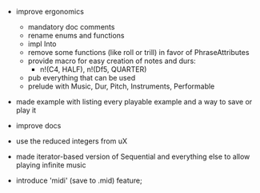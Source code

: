 - improve ergonomics
  - mandatory doc comments
  - rename enums and functions
  - impl Into
  - remove some functions (like roll or trill) in favor of PhraseAttributes
  - provide macro for easy creation of notes and durs:
    - n!(C4, HALF), n!(Df5, QUARTER)
  - pub everything that can be used
  - prelude with Music, Dur, Pitch, Instruments, Performable

- made example with listing every playable example and a way to save or play it

- improve docs

- use the reduced integers from uX

- made iterator-based version of Sequential and everything else to allow
  playing infinite music

- introduce 'midi' (save to .mid) feature;
